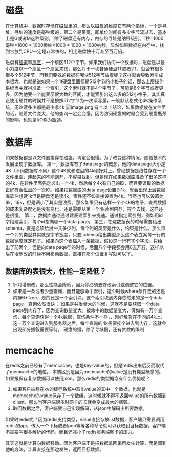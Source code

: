 # 磁盘
在计算机中，数据时存储在磁盘里的，那么以磁盘的维度它有两个指标，一个是寻址，寻址的速度是毫秒级的，第二个是带宽，即单位时间有多少字节流过去，基本上是G或者M这种级别。
除了磁盘还有内存，内存的寻址是纳秒级别。1秒=1000毫秒=1000 * 1000微妙=1000 * 1000 * 1000纳秒，显然如果数据在内存中，找到它放到CPU一定是非常快的，相比磁盘快十万甚至百万倍。

磁盘有[磁道](https://baike.baidu.com/item/%E7%A3%81%E9%81%93)和[扇区](https://baike.baidu.com/item/%E6%89%87%E5%8C%BA/3642285)，一个扇区512个字节。如果我们访问一个数据时，磁盘是以最小力度以一个扇区一个扇区来找，那么对于一块普通硬盘1T或者2T，就会有很多很多个512字节，而我们要找的数据在哪块512字节放着呢？这样就会导致索引成本很大。也就是说如果一个1t硬盘里面都是512字节的小格子的话，那么上层操作系统当中就得准备一个索引，这个索引就不是4个字节了，可能是8个字节或者更多，因为他要一个能表示很大数的区间，才能索引出这么多的512小格子。其实真正使用硬件的时候并不是按照512字节为一次读写量，一般默认格式化4K操作系统，无论读多少都是最少拿4k
![image.png](https://www.hounk.world/upload/2021/01/image-be833047c29b4cce9c1101aadcf4718c.png)
有个以上结论，如果数据放在文件里的话，随着文件变大，他的查询一定会变慢，因为访问硬盘的时候会受到硬盘瓶颈的影响，也就是I/O称为瓶颈。

# 数据库
如果数据都是以文件直接存在磁盘，肯定会很慢。为了改变这种情况，随着技术的发展出现了数据库。
第一，数据库有了data page的概念，他的data page大小是4K（不同数据库不同）这个4K就和磁盘的4k刚好对上。曾经数据是线性存在一个文件里面，连起来的不能割开，不容易找到。但是现在如果数据库准备了很多这样的4k，在软件里面先定义出一个4k，然后每个4k有自己的ID，而且要读取的数据正好符合磁盘的一次IO。如果把数据库的data page设置为1k，就会出现上层数据库软件想读1k但是硬盘还是读4k，索性还不如直接设置为4k。当然也可以设置为8k，16k，但是调小了其实是浪费。那么如果只有这样一个个4k的格子，查找数据的成本复杂度还是没有变化，还是需要从第一个4k读到内存，挨个去找，这样还是很慢。
第二，数据库通过通过建表建索引来提速。通过指定索引列，例如用id字段建索引，每个id指向哪一个data page。
第三，在建数据表的时候需要给出schema，就是必须给出一共多少列，每个列的类型是什么，约束是什么。那么每一个列的类型其实就是字节宽度，只要schema给出类型那么这个表立案每一行的数据宽度就定死了。如果向这个表插入一条数据，假设这一行有10个字段，只给出了前两个，但是向data page存的时候，后面八个字段都会用0去开辟，这样以后在增删改的时候不用移动数据，直接在那个位置复写就可以了。
## 数据库的表很大，性能一定降低？
1. 针对增删改，那么性能会降低，因为你必须去修改索引或调整它的位置。
2. 如果是一条或者少量查询，而且能够命中索引，这个时候where条件走的还是内存B+Tree，走的还是一个索引块，这个索引块到内存依然走的是一个data page，查询依然很快； 如果是并发量大的时候，这就不是要获取一个data page到内存了，因为查询数量变大，被命中的数据量变大，假如有一万个查询，每个查询获得一个4k数据，查询条件不一样，，刚好散货在不同的4k上，这一万个查询进入到服务器之后，每个查询的4k需要挨个进入到内存，这就会出现部分插叙需要等待。 硬盘的慢，除了寻址慢，还有贷款的限制
# memcache
在redis之前已经有了memcache，也是key-value的，但是redis出来后反而取代了memcache的地位。
本质区别是因为memcache的value是没有类型概念的。如果报保存复杂数据可以使用json。那么redis的类型概念有什么优势呢？
1. 如果客户端想在kv的缓存系统中取出value的其中一个数据，也就是memcache的value保存了一个数组，这时候就不得不返回value的所有数据到client，那么当客户端很多时网卡的IO就会变成最大的瓶颈。
2. 取回数据之后，客户端要自己实现解码，从json中解码出所要数据。

如果时redis呢？因为redis支持类型，value直接存放list数据，客户端只需要调用redis的api，传入一个下标或者lpop等等各种命令就可以获取到目标数据，客户端不需要写很多解析的代码，而且还减小了redis服务端网卡的压力。

其实这就是计算向数据移动。因为客户端不是把数据拿回来再发生计算，而是调到他的方法，计算直接在那边发生，返回目标数据。
